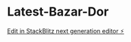 # Latest-Bazar-Dor

[Edit in StackBlitz next generation editor ⚡️](https://stackblitz.com/~/github.com/chishtebaha/Latest-Bazar-Dor)
